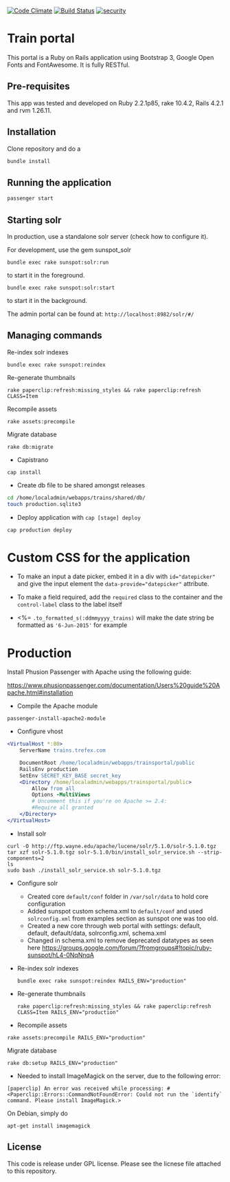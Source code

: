 [![Code Climate](https://codeclimate.com/github/Trefex/trainsportal/badges/gpa.svg)](https://codeclimate.com/github/Trefex/trainsportal)
[![Build Status](https://travis-ci.org/Trefex/trainsportal.svg)](https://travis-ci.org/Trefex/trainsportal)
[![security](https://hakiri.io/github/Trefex/trainsportal/master.svg)](https://hakiri.io/github/Trefex/trainsportal/master)


# Train portal

This portal is a Ruby on Rails application using Bootstrap 3, Google Open Fonts and FontAwesome.
It is fully RESTful.

## Pre-requisites

This app was tested and developed on Ruby 2.2.1p85, rake 10.4.2, Rails 4.2.1 and rvm 1.26.11.

## Installation

Clone repository and do a

```bash
bundle install
```

## Running the application

```bash
passenger start
```

## Starting solr

In production, use a standalone solr server (check how to configure it).

For development, use the gem sunspot_solr

```
bundle exec rake sunspot:solr:run
```

to start it in the foreground.

```
bundle exec rake sunspot:solr:start
```

to start it in the background.

The admin portal can be found at: `http://localhost:8982/solr/#/`

## Managing commands

Re-index solr indexes

```
bundle exec rake sunspot:reindex
```

Re-generate thumbnails

```
rake paperclip:refresh:missing_styles && rake paperclip:refresh CLASS=Item
```

Recompile assets

```
rake assets:precompile
```

Migrate database

```
rake db:migrate
```

* Capistrano

```
cap install
```

  * Create db file to be shared amongst releases

  ```bash
  cd /home/localadmin/webapps/trains/shared/db/
  touch production.sqlite3
  ```

  * Deploy application with `cap [stage] deploy`

  ```bash
  cap production deploy
  ```

# Custom CSS for the application

* To make an input a date picker, embed it in a div with `id="datepicker"` and give the input
element the `data-provide="datepicker"` attribute.  

* To make a field required, add the `required` class to the container and the `control-label` class to the label itself

* <%= `.to_formatted_s(:ddmmyyyy_trains)` will make the date string be formatted as `'6-Jun-2015'` for example 

# Production

Install Phusion Passenger with Apache using the following guide:

https://www.phusionpassenger.com/documentation/Users%20guide%20Apache.html#installation

* Compile the Apache module

```
passenger-install-apache2-module
```

* Configure vhost

```apache
<VirtualHost *:80>
    ServerName trains.trefex.com

    DocumentRoot /home/localadmin/webapps/trainsportal/public
    RailsEnv production
    SetEnv SECRET_KEY_BASE secret_key
    <Directory /home/localadmin/webapps/trainsportal/public>
        Allow from all
        Options -MultiViews
        # Uncomment this if you're on Apache >= 2.4:
        #Require all granted
    </Directory>
</VirtualHost>
```

* Install solr

```
curl -O http://ftp.wayne.edu/apache/lucene/solr/5.1.0/solr-5.1.0.tgz
tar xzf solr-5.1.0.tgz solr-5.1.0/bin/install_solr_service.sh --strip-components=2
ls
sudo bash ./install_solr_service.sh solr-5.1.0.tgz
```

* Configure solr

  * Created core `default/conf` folder in `/var/solr/data` to hold core configuration
  * Added sunspot custom schema.xml to `default/conf` and used `solrconfig.xml` from examples section as sunspot one was too old.
  * Created a new core through web portal with settings: default, default, default/data, solrconfig.xml, schema.xml
  * Changed in schema.xml to remove deprecated datatypes as seen here https://groups.google.com/forum/?fromgroups#!topic/ruby-sunspot/hL4-0NqNnqA

* Re-index solr indexes

  ```
  bundle exec rake sunspot:reindex RAILS_ENV="production"
  ```

* Re-generate thumbnails

  ```
  rake paperclip:refresh:missing_styles && rake paperclip:refresh CLASS=Item RAILS_ENV="production"
  ```

*  Recompile assets

  ```
  rake assets:precompile RAILS_ENV="production"
  ```

  Migrate database

  ```
  rake db:setup RAILS_ENV="production"
  ```

* Needed to install ImageMagick on the server, due to the following error:

```
[paperclip] An error was received while processing: #<Paperclip::Errors::CommandNotFoundError: Could not run the `identify` command. Please install ImageMagick.>
```

On Debian, simply do

```
apt-get install imagemagick
```

## License

This code is release under GPL license. Please see the licnese file attached to this repository.
